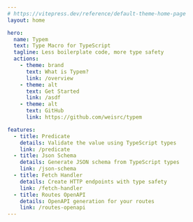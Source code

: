 ```yaml
---
# https://vitepress.dev/reference/default-theme-home-page
layout: home

hero:
  name: Typem
  text: Type Macro for TypeScript
  tagline: Less boilerplate code, more type safety
  actions:
    - theme: brand
      text: What is Typem?
      link: /overview
    - theme: alt
      text: Get Started
      link: /asdf
    - theme: alt
      text: GitHub
      link: https://github.com/weisrc/typem

features:
  - title: Predicate
    details: Validate the value using TypeScript types
    link: /predicate
  - title: Json Schema
    details: Generate JSON schema from TypeScript types
    link: /json-schema
  - title: Fetch Handler
    details: Create HTTP endpoints with type safety
    link: /fetch-handler
  - title: Routes OpenAPI
    details: OpenAPI generation for your routes
    link: /routes-openapi
---
```


